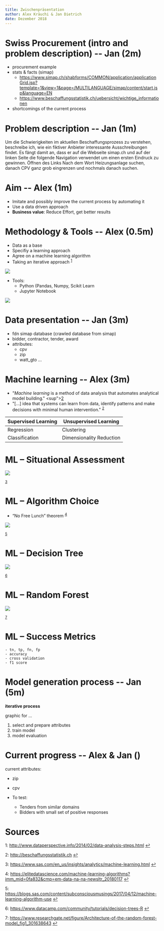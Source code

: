 ```yaml
---
title: Zwischenpräsentation
author: Alex Kräuchi & Jan Dietrich
date: Dezember 2018
---
```


# Swiss Procurement (intro and problem description) -- Jan (2m)


- procurement example
- stats & facts (simap)
    - <https://www.simap.ch/shabforms/COMMON/application/applicationGrid.jsp?template=1&view=1&page=/MULTILANGUAGE/simap/content/start.jsp&language=EN>
    - <https://www.beschaffungsstatistik.ch/uebersicht/wichtige_informationen>
- shortcomings of the current process

# Problem description -- Jan (1m)

Um die Schwierigkeiten im aktuellen Beschaffungsprozess zu verstehen, beschreibe ich, wie ein fiktiver Anbieter interessante Ausschreibungen findet. Es fängt damit an, dass er auf die Webseite simap.ch und auf der linken Seite die folgende Navigation verwendet um einen ersten Eindruck zu gewinnen.
Öffnen des Links
Nach dem Wort Heizungsanlage suchen, danach CPV ganz grob eingrenzen und nochmals danach suchen.


# Aim -- Alex (1m)

- Imitate and possibly improve the current process by automating it
- Use a data driven approach
- **Business value**: Reduce Effort, get better results

# Methodology & Tools -- Alex (0.5m)

- Data as a base
- Specifiy a learning approach
- Agree on a machine learning algorithm
- Taking an iterative approach <sup id="data-analysis-steps">[1](#lib-data-analysis-steps)</sup>

<img src="./presentation/data-analysis-steps.png">

- Tools:
	- Python (Pandas, Numpy, Scikit Learn
	- Jupyter Notebook

[<img src="./presentation/sklearn-logo.png">](https://github.com/scikit-learn/scikit-learn)


# Data presentation -- Jan (3m)

- fdn simap database (crawled database from simap)
- bidder, contractor, tender, award
- attributes:
    - cpv
    - zip
    - watt_gto
    ...

# Machine learning -- Alex (3m)

- "*Machine learning* is a method of data analysis that automates analytical model building." <sup">[2](#lib-ml)</sup>
- "[...] idea that systems can learn from data, identify patterns and make decisions with minimal human intervention." <sup id="ml">[2](#lib-ml)</sup>

| Supervised Learning | Unsupervised Learning    |
|---------------------|--------------------------|
| Regression          | Clustering               |
| Classification      | Dimensionality Reduction |

# ML – Situational Assessment
<img src="./presentation/simap-database.png">

<sup id="simap-database">[3](#lib-simap-database)</sup>

# ML – Algorithm Choice
- “No Free Lunch” theorem <sup id="nofreelunch">[4](#lib-nofreelunch)</sup>

<img src="./presentation/algo-map.png">

<sup id="algo-map">[5](#lib-algo-map)</sup>

# ML – Decision Tree
<img src="./presentation/decision-tree.png">

<sup id="decision-tree">[6](#lib-decision-tree)</sup>

# ML – Random Forest
<img src="./presentation/random-forest.png">

<sup id="random-forest">[7](#lib-random-forest)</sup>

# ML – Success Metrics
	- tn, tp, fn, fp
	- accuracy
	- cross validation
	- f1 score


# Model generation process -- Jan (5m)

**iterative process**

graphic for ...

1. select and prepare attributes
2. train model
3. model evaluation

# Current progress -- Alex & Jan ()

current attributes:
 - zip
 - cpv

 - To test:
 	- Tenders from similar domains
 	- Bidders with small set of positive responses

# Sources
<a name="lib-data-analysis-steps">1</a>: <http://www.dataperspective.info/2014/02/data-analysis-steps.html> [↩](#data-analysis-steps)

<a name="lib-simap-database">2</a>: <http://beschaffungsstatistik.ch> [↩](#simap-database)

<a name="lib-ml">3</a>: <https://www.sas.com/en_us/insights/analytics/machine-learning.html> [↩](#ml)

<a name="lib-nofreelunch">4</a>: <https://elitedatascience.com/machine-learning-algorithms?imm_mid=0fa832&cmp=em-data-na-na-newsltr_20180117> [↩](#nofreelunch)

<a name="lib-algo-map">5</a>: <https://blogs.sas.com/content/subconsciousmusings/2017/04/12/machine-learning-algorithm-use> [↩](#algo-map)

<a name="lib-decision-tree">6</a>: <https://www.datacamp.com/community/tutorials/decision-trees-R> [↩](#decision-tree)

<a name="lib-random-forest">7</a>: <https://www.researchgate.net/figure/Architecture-of-the-random-forest-model_fig1_301638643> [↩](#random-forest)



